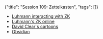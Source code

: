 {"title": "Session 109: Zettelkasten", "tags": []}
* [Luhmann interacting with ZK](https://youtu.be/qRSCKSPMuDc?t=2329)
* [Luhmann's ZK online](https://niklas-luhmann-archiv.de/bestand/zettelkasten/suche)
* [David Clear's cartoons](https://writingcooperative.com/zettelkasten-how-one-german-scholar-was-so-freakishly-productive-997e4e0ca125)
* [Obsidian](https://obsidian.md/)

